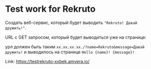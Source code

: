 # Test work for Rekruto

Создать веб-сервис, который будет выводить `"Rekruto! Давай дружить!"`. 

URL с GET запросом, который будет выводиться уже на странице:

урл должен быть таким
`xx.xx.xx.xx./?name=Rekruto&message=Давай дружить!`
и выводилось на странице
`Hello {name}! {message}!`

Link:
https://testrekruto-xxbek.amvera.io/